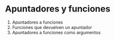 # Apuntadores y funciones

1. Apuntadores a funciones 
2. Funciones que devuelven un apuntador
3. Apuntadores a funciones como argumentos